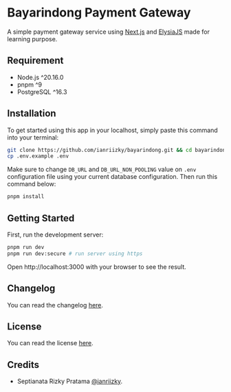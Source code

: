 # Bayarindong Payment Gateway

A simple payment gateway service using [Next.js](https://nextjs.org) and [ElysiaJS](https://elysiajs.com) made for learning purpose.

## Requirement

- Node.js ^20.16.0
- pnpm ^9
- PostgreSQL ^16.3

## Installation

To get started using this app in your localhost, simply paste this command into your terminal:

```bash
git clone https://github.com/ianriizky/bayarindong.git && cd bayarindong
cp .env.example .env
```

Make sure to change `DB_URL` and `DB_URL_NON_POOLING` value on `.env` configuration file using your current database configuration. Then run this command below:

```bash
pnpm install
```

## Getting Started

First, run the development server:

```bash
pnpm run dev
pnpm run dev:secure # run server using https
```

Open http://localhost:3000 with your browser to see the result.

## Changelog

You can read the changelog [here](CHANGELOG.md).

## License

You can read the license [here](LICENSE.md).

## Credits

- Septianata Rizky Pratama [@ianriizky](https://github.com/ianriizky).
